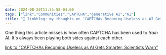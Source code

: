 ```yaml
---
date: 2024-08-26T11:55:58-04:00
tags: ["link","Communities","CAPTCHA","generative AI","AI"]
title: "🔗 linkblog: my thoughts on 'CAPTCHAs Becoming Useless as AI Gets Smarter, Scientists Warn'"
---
```

One thing this article misses is how often CAPTCHA has been used to *train* AI. It's always been playing both sides against each other.

[link to "CAPTCHAs Becoming Useless as AI Gets Smarter, Scientists Warn"](https://futurism.com/ai-bot-agent-human-verification)